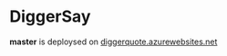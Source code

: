 # DiggerSay
**master** is deploysed on [diggerquote.azurewebsites.net](diggerquote.azurewebsites.net)
